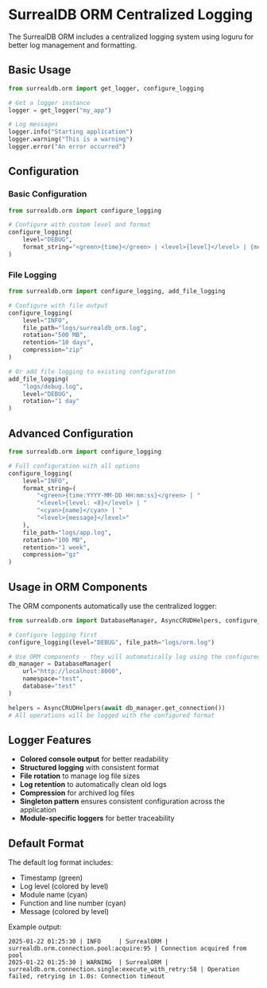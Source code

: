 # SurrealDB ORM Centralized Logging

The SurrealDB ORM includes a centralized logging system using loguru for better log management and formatting.

## Basic Usage

```python
from surrealdb.orm import get_logger, configure_logging

# Get a logger instance
logger = get_logger("my_app")

# Log messages
logger.info("Starting application")
logger.warning("This is a warning")
logger.error("An error occurred")
```

## Configuration

### Basic Configuration

```python
from surrealdb.orm import configure_logging

# Configure with custom level and format
configure_logging(
    level="DEBUG",
    format_string="<green>{time}</green> | <level>{level}</level> | {message}"
)
```

### File Logging

```python
from surrealdb.orm import configure_logging, add_file_logging

# Configure with file output
configure_logging(
    level="INFO",
    file_path="logs/surrealdb_orm.log",
    rotation="500 MB",
    retention="10 days",
    compression="zip"
)

# Or add file logging to existing configuration
add_file_logging(
    "logs/debug.log",
    level="DEBUG",
    rotation="1 day"
)
```

## Advanced Configuration

```python
from surrealdb.orm import configure_logging

# Full configuration with all options
configure_logging(
    level="INFO",
    format_string=(
        "<green>{time:YYYY-MM-DD HH:mm:ss}</green> | "
        "<level>{level: <8}</level> | "
        "<cyan>{name}</cyan> | "
        "<level>{message}</level>"
    ),
    file_path="logs/app.log",
    rotation="100 MB",
    retention="1 week",
    compression="gz"
)
```

## Usage in ORM Components

The ORM components automatically use the centralized logger:

```python
from surrealdb.orm import DatabaseManager, AsyncCRUDHelpers, configure_logging

# Configure logging first
configure_logging(level="DEBUG", file_path="logs/orm.log")

# Use ORM components - they will automatically log using the configured logger
db_manager = DatabaseManager(
    url="http://localhost:8000",
    namespace="test",
    database="test"
)

helpers = AsyncCRUDHelpers(await db_manager.get_connection())
# All operations will be logged with the configured format
```

## Logger Features

- **Colored console output** for better readability
- **Structured logging** with consistent format
- **File rotation** to manage log file sizes
- **Log retention** to automatically clean old logs
- **Compression** for archived log files
- **Singleton pattern** ensures consistent configuration across the application
- **Module-specific loggers** for better traceability

## Default Format

The default log format includes:
- Timestamp (green)
- Log level (colored by level)
- Module name (cyan)
- Function and line number (cyan)
- Message (colored by level)

Example output:
```
2025-01-22 01:25:30 | INFO     | SurrealORM | surrealdb.orm.connection.pool:acquire:95 | Connection acquired from pool
2025-01-22 01:25:30 | WARNING  | SurrealORM | surrealdb.orm.connection.single:execute_with_retry:58 | Operation failed, retrying in 1.0s: Connection timeout